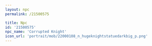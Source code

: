 ```yaml
---
layout: npc
permalink: /21500575

title: Npc
id: '21500575'
npc_name: 'Corrupted Knight'
icon_url: 'portrait/mob/22000108_n_hugeknightstatuedarkbig_p.png'
---
```

